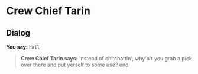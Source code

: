 # Crew Chief Tarin
## Dialog

**You say:** `hail`



>**Crew Chief Tarin says:** 'nstead of chitchattin', why'n't you grab a pick over there and put yerself to some use?
end
